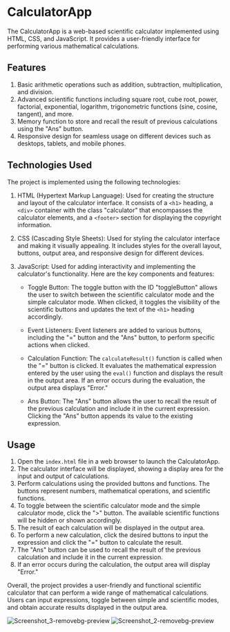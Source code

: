 # CalculatorApp

The CalculatorApp is a web-based scientific calculator implemented using HTML, CSS, and JavaScript. It provides a user-friendly interface for performing various mathematical calculations.

## Features

1. Basic arithmetic operations such as addition, subtraction, multiplication, and division.
2. Advanced scientific functions including square root, cube root, power, factorial, exponential, logarithm, trigonometric functions (sine, cosine, tangent), and more.
3. Memory function to store and recall the result of previous calculations using the "Ans" button.
4. Responsive design for seamless usage on different devices such as desktops, tablets, and mobile phones.

## Technologies Used

The project is implemented using the following technologies:

1. HTML (Hypertext Markup Language): Used for creating the structure and layout of the calculator interface. It consists of a `<h1>` heading, a `<div>` container with the class "calculator" that encompasses the calculator elements, and a `<footer>` section for displaying the copyright information.
2. CSS (Cascading Style Sheets): Used for styling the calculator interface and making it visually appealing. It includes styles for the overall layout, buttons, output area, and responsive design for different devices.
3. JavaScript: Used for adding interactivity and implementing the calculator's functionality. Here are the key components and features:

   - Toggle Button: The toggle button with the ID "toggleButton" allows the user to switch between the scientific calculator mode and the simple calculator mode. When clicked, it toggles the visibility of the scientific buttons and updates the text of the `<h1>` heading accordingly.

   - Event Listeners: Event listeners are added to various buttons, including the "=" button and the "Ans" button, to perform specific actions when clicked.

   - Calculation Function: The `calculateResult()` function is called when the "=" button is clicked. It evaluates the mathematical expression entered by the user using the `eval()` function and displays the result in the output area. If an error occurs during the evaluation, the output area displays "Error."

   - Ans Button: The "Ans" button allows the user to recall the result of the previous calculation and include it in the current expression. Clicking the "Ans" button appends its value to the existing expression.

## Usage

1. Open the `index.html` file in a web browser to launch the CalculatorApp.
2. The calculator interface will be displayed, showing a display area for the input and output of calculations.
3. Perform calculations using the provided buttons and functions. The buttons represent numbers, mathematical operations, and scientific functions.
4. To toggle between the scientific calculator mode and the simple calculator mode, click the ">" button. The available scientific functions will be hidden or shown accordingly.
5. The result of each calculation will be displayed in the output area.
6. To perform a new calculation, click the desired buttons to input the expression and click the "=" button to calculate the result.
7. The "Ans" button can be used to recall the result of the previous calculation and include it in the current expression.
8. If an error occurs during the calculation, the output area will display "Error."

Overall, the project provides a user-friendly and functional scientific calculator that can perform a wide range of mathematical calculations. Users can input expressions, toggle between simple and scientific modes, and obtain accurate results displayed in the output area.



![Screenshot_3-removebg-preview](https://github.com/aboutalis/CalculatorApp/assets/132292767/5917f30f-b66d-458c-9d98-709884b3037a)
![Screenshot_2-removebg-preview](https://github.com/aboutalis/CalculatorApp/assets/132292767/3b4ff55e-a2c3-4313-89d5-0303bfdc5af3)
